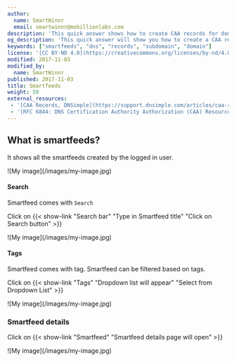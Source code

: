 ```yaml
---
author:
  name: SmartWinnr
  email: smartwinnr@mobillionlabs.com
description: 'This quick answer shows how to create CAA records for domains and subdomains.'
og_description: 'This quick answer will show you how to create a CAA record for domains and subdomains'
keywords: ["smartfeeds", "dns", "records", "subdomain", "domain"]
license: '[CC BY-ND 4.0](https://creativecommons.org/licenses/by-nd/4.0)'
modified: 2017-11-03
modified_by:
  name: SmartWinnr
published: 2017-11-03
title: Smartfeeds
weight: 50
external_resources:
 - '[CAA Records, DNSimple](https://support.dnsimple.com/articles/caa-record/)'
 - '[RFC 6844: DNS Certification Authority Authorization (CAA) Resource Record](https://tools.ietf.org/html/rfc6844)'
---
```


## What is smartfeeds?
It shows all the smartfeeds created by the logged in user.

<span class="my-gallery">
![My image](/images/my-image.jpg)
</span>

#### Search
Smartfeed comes with `Search`

Click on {{< show-link "Search bar" "Type in Smartfeed title" "Click on Search button" >}}

<span class="my-gallery">
![My image](/images/my-image.jpg)
</span>

#### Tags
Smartfeed comes with tag. Smartfeed can be filtered based on tags.

Click on {{< show-link "Tags" "Dropdown list will appear" "Select from Dropdown List" >}}

<span class="my-gallery">
![My image](/images/my-image.jpg)
</span>

### Smartfeed details
Click on {{< show-link "Smartfeed" "Smartfeed details page will open" >}}

<span class="my-gallery">
![My image](/images/my-image.jpg)
</span>
